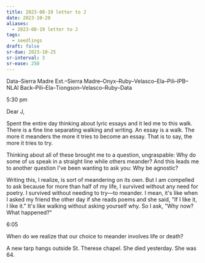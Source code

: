 ```yaml
---
title: 2023-08-19 letter to J
date: 2023-10-20
aliases:
  - 2023-08-19 letter to J
tags:
  - seedlings
draft: false
sr-due: 2023-10-25
sr-interval: 3
sr-ease: 250
---
```

Data–Sierra Madre Ext.–Sierra Madre–Onyx–Ruby–Velasco–Ela–Pili–IPB–NLAI
Back–Pili–Ela–Tiongson–Velasco–Ruby–Data

5:30 pm

Dear J,

Spent the entire day thinking about lyric essays and it led me to this walk. There is a fine line separating walking and writing. An essay is a walk. The more it meanders the more it tries to become an essay. That is to say, the more it tries to try.

Thinking about all of these brought me to a question, ungraspable: Why do some of us speak in a straight line while others meander? And this leads me to another question I've been wanting to ask you: Why be agnostic?

Writing this, I realize, is sort of meandering on its own. But I am compelled to ask because for more than half of my life, I survived without any need for poetry. I survived without needing to try—to meander. I mean, it's like when I asked my friend the other day if she reads poems and she said, "If I like it, I like it." It's like walking without asking yourself why. So I ask, "Why now? What happened?"

6:05

When do we realize that our choice to meander involves life or death?

A new tarp hangs outside St. Therese chapel. She died yesterday. She was 64.